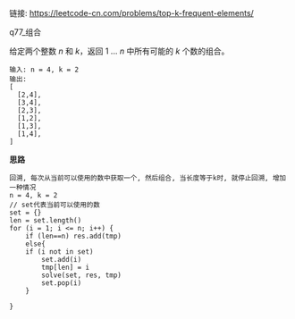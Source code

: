 链接: https://leetcode-cn.com/problems/top-k-frequent-elements/

q77_组合

给定两个整数 *n* 和 *k*，返回 1 ... *n* 中所有可能的 *k* 个数的组合。

```
输入: n = 4, k = 2
输出:
[
  [2,4],
  [3,4],
  [2,3],
  [1,2],
  [1,3],
  [1,4],
]
```

**思路**

```
回溯, 每次从当前可以使用的数中获取一个, 然后组合, 当长度等于k时, 就停止回溯, 增加一种情况
n = 4, k = 2
// set代表当前可以使用的数
set = {}
len = set.length()
for (i = 1; i <= n; i++) {
	if (len==n) res.add(tmp) 
	else{
	if (i not in set)
		set.add(i)
		tmp[len] = i
		solve(set, res, tmp)
		set.pop(i)
	}
	
}
```





